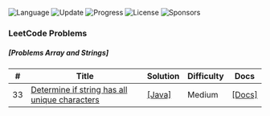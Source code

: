 ![Language](https://img.shields.io/badge/Language-[Java]-orange.svg?logo=[Java]&logoColor=yellow) ![Update](https://img.shields.io/badge/Update-Weekly-green.svg) ![Progress](https://img.shields.io/badge/progress-N%2F1049-brightgreen.svg) ![License](https://img.shields.io/badge/License-MIT-green.svg) ![Sponsors](https://img.shields.io/badge/Sponsor-0-lightgrey.svg)

### LeetCode Problems


##### [Problems Array and Strings] 
| # | Title | Solution | Difficulty | Docs | 
|---| ----- | -------- | ---------- | ---- |
|33|[Determine if string has all unique characters](https://www.hackerrank.com/contests/fau-coding-competition/challenges/guild-unique-characters)|[[Java]](./src/string/StringUnique.java)|Medium|[[Docs]](./src/stringDoc/StringUnique.md)



